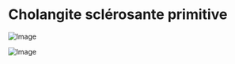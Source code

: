 # Cholangite sclérosante primitive

![Image](.//media/gastro/Scan_0303.jpg)

![Image](.//media/gastro/Scan_0303_verso.jpg)
